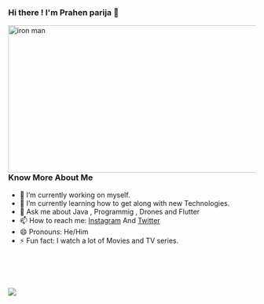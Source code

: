 ### Hi there ! I'm Prahen parija 👋



<img align="right" src="https://media.giphy.com/media/3o7aDaXY5NgnT3JZi8/giphy.gif" alt="iron man" width="600" height="300" >


### Know More About Me
- 🔭 I’m currently working on myself.
- 🌱 I’m currently learning how to get along with new Technologies.
- 💬 Ask me about Java , Programmig , Drones and Flutter
- 📫 How to reach me: [Instagram](https://www.instagram.com/_staaark_/) And [Twitter](https://twitter.com/prahen_parija)
- 😄 Pronouns: He/Him
- ⚡ Fun fact: I watch a lot of Movies and TV series.

</br>

<!-- <img align="right" src="https://media.giphy.com/media/5oERZQXQrNL7G/giphy.gif" alt="iron man" width="1100" height="300" > -->

</br>
</br>
</br>


<img align="left" src='https://github-readme-stats.vercel.app/api?username=prahenstark&show_icons=true&text_color=daf7dc&bg_color=131723'>
